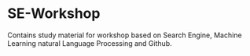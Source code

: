 # SE-Workshop
Contains study material for workshop based on Search Engine, Machine Learning  natural Language Processing and Github.
